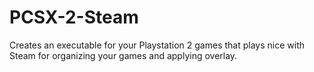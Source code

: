 # PCSX-2-Steam
Creates an executable for your Playstation 2 games that plays nice with Steam for organizing your games and applying overlay. 
